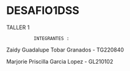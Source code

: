 # DESAFIO1DSS
TALLER 1



              INTEGRANTES :

Zaidy Guadalupe Tobar Granados - TG220840

Marjorie Priscilla Garcia Lopez - GL210102
